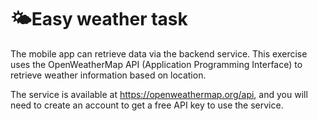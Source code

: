 
# 🌤️Easy weather task
The mobile app can retrieve data via the backend service. This exercise uses the OpenWeatherMap API (Application Programming Interface) to retrieve weather information based on location. 

The service is available at https://openweathermap.org/api, and you will need to create an account to get a free API key to use the service. 
